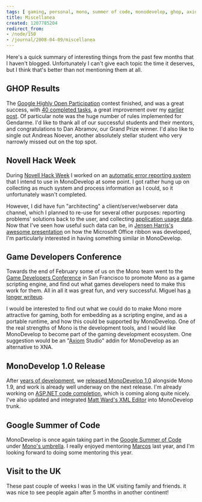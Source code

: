 ```yaml
---
tags: [ gaming, personal, mono, summer of code, monodevelop, ghop, axiom, hack week ]
title: Miscellanea
created: 1207785204
redirect_from:
- /node/150
- /journal/2008-04-09/miscellanea
---
```

Here's a quick summary of interesting things from the past few months that I
haven't blogged. Unfortunately I can't give each topic the time it deserves, but
I think that's better than not mentioning them at all.<!--break-->

## GHOP Results

The [Google Highly Open
Participation](http://code.google.com/opensource/ghop/2007-8) contest finished,
and was a great success, with [40 completed
tasks](http://code.google.com/p/google-highly-open-participation-mono/issues/list?can=1&q=status:Closed&sort=claimedby&colspec=ID%20Status%20Owner%20ClaimedBy%20DueDate%20Summary),
a great improvement over my [earlier
post](/journal/2007/12/19/monodevelop_ghop). Of particular note was the huge
number of rules implemented for Gendarme. I'd like to thank all of our
successful students and their mentors, and congratulations to Dan Abramov, our
Grand Prize winner. I'd also like to single out Andreas Noever, another
absolutely stellar student who very narrowly missed out on the top spot.

## Novell Hack Week

During [Novell Hack Week](http://tirania.org/blog/archive/2008/Feb-23.html) I
worked on an [automatic error reporting
system](http://idea.opensuse.org/content/ideas/error-reporting-library-and-infrastructure)
that I intend to use in MonoDevelop at some point. I got rather hung up on
collecting as much system and process information as I could, so it
unfortunately wasn't completed.

However, I did have fun "architecting" a client/server/webserver data channel,
which I planned to re-use for several other purposes: reporting problems'
solutions back to the user, and collecting [application usage
data](http://www.snorp.net/log/2008/01/18/application-usage-monitoring). Now
that I've seen how useful such data can be, in [Jensen Harris's awesome
presentation](http://blogs.msdn.com/jensenh/archive/2008/03/12/the-story-of-the-ribbon.aspx)
on how the Microsoft Office ribbon was developed, I'm particularly interested in
having something similar in MonoDevelop.

## Game Developers Conference

Towards the end of February some of us on the Mono team went to the [Game
Developers Conference](http://gdconf.com) in San Francisco to promote Mono as a
game scripting engine, and find out what games developers need to make this work
for them. All in all it was great fun, and very successful. Miguel has [a longer
writeup](http://tirania.org/blog/archive/2008/Feb-26.html).

I would be interested to find out what we could do to make Mono more attractive
for gaming, both for embedding as a scripting engine, and as a portable runtime,
and how this could be supported by MonoDevelop. One of the real strengths of
Mono is the development tools, and I would like MonoDevelop to become part of
the gaming development ecosystem. One suggestion would be an
"[Axiom](https://archive.codeplex.com/?p=axiom) Studio" addin for MonoDevelop as
an alternative to XNA.

## MonoDevelop 1.0 Release

After [years of development](http://tirania.org/blog/archive/2008/Mar-14.html),
we [released MonoDevelop 1.0](http://monodevelop.com/MonoDevelop_1.0_Released)
alongside Mono 1.9, and work is already well underway on the next release. I'm
already working on [ASP.NET code
completion](/journal/2008/04/08/an_apologetic_sneak_peek), which is coming along
quite nicely. I've also updated and integrated [Matt Ward's XML
Editor](http://md-xed.sourceforge.net) into MonoDevelop trunk.

## Google Summer of Code

MonoDevelop is once again taking part in the [Google Summer of
Code](http://code.google.com/soc/2008) under [Mono's
umbrella](http://tirania.org/blog/archive/2008/Mar-24.html). I really enjoyed
mentoring [Marcos](http://mdmagsoc.blogspot.com) last year, and I'm looking
forward to doing some mentoring this year.

## Visit to the UK

These past couple of weeks I was in the UK visiting family and friends. it was
nice to see people again after 5 months in another continent!
